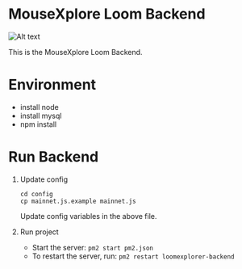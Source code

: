 # MouseXplore Loom Backend
![Alt text](/logo.png?raw=true "Logo")


This is the MouseXplore Loom Backend.


# Environment
* install node
* install mysql
* npm install


# Run Backend

1. Update config
    ```
    cd config
    cp mainnet.js.example mainnet.js
    ```
    Update config variables in the above file.

1. Run project
    - Start the server:
    `pm2 start pm2.json`
    - To restart the server, run:
    `pm2 restart loomexplorer-backend`
